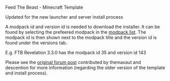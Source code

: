 Feed The Beast - Minecraft Template

Updated for the new launcher and server install process

A modpack id and version id is needed to download the installer. It can be found by selecting the prefeered modpack in the [modpack list](https://www.feed-the-beast.com/modpack). The modpack id is then shown next to the modpack title and the version id is found under the versions tab. 

E.g. FTB Revelation 3.3.0 has the modpack id 35 and version id 143 

Please see the [original forum post](https://community.pufferpanel.com/topic/671/mooded-minecraft-feed-the-beast) contributed by themaxaut and descention for more information (regarding the older version of the template and install process).
